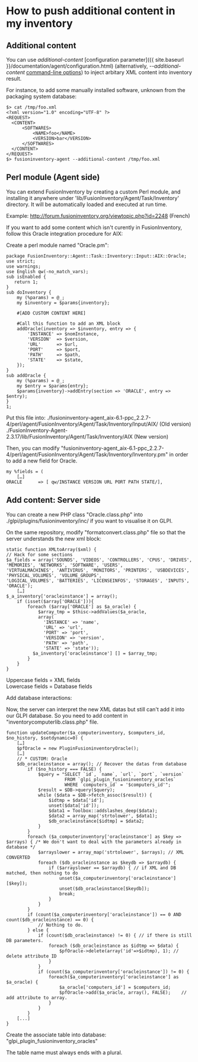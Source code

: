 # How to push additional content in my inventory

## Additional content

You can use *additional-content* [configuration parameter]({{ site.baseurl }}/documentation/agent/configuration.html) 
(alternatively, *--additional-content* [command-line options](man/)) to inject arbitary XML content into
inventory result.

For instance, to add some manually installed software, unknown from the
packaging system database:

    $> cat /tmp/foo.xml
    <?xml version="1.0" encoding="UTF-8" ?>
    <REQUEST>
      <CONTENT>
          <SOFTWARES>
              <NAME>foo</NAME>
              <VERSION>bar</VERSION>
          </SOFTWARES>
      </CONTENT>
    </REQUEST>
    $> fusioninventory-agent --additional-content /tmp/foo.xml

## Perl module (Agent side)

You can extend FusionInventory by creating a custom Perl module, and installing
it anywhere under 'lib/FusionInventory/Agent/Task/Inventory' directory. It will
be automatically loaded and executed at run time.

Example: <http://forum.fusioninventory.org/viewtopic.php?id=2248> (French)

If you want to add some content which isn't curently in FusionInventory, follow this Oracle integration procedure for AIX:

Create a perl module named "Oracle.pm":

    package FusionInventory::Agent::Task::Inventory::Input::AIX::Oracle;
    use strict;
    use warnings;
    use English qw(-no_match_vars);
    sub isEnabled {
       return 1;
    }
    sub doInventory {
        my (%params) = @_;
        my $inventory = $params{inventory};
        
        #[ADD CUSTOM CONTENT HERE]
            
        #Call this function to add an XML block
        addOracle(inventory => $inventory, entry => {
            'INSTANCE' => $nomInstance,
            'VERSION'  => $version,
            'URL'      => $url,
            'PORT'     => $port,
            'PATH'     => $path,
            'STATE'    => $state,
        });
    }
    sub addOracle {
        my (%params) = @_;
        my $entry = $params{entry};
        $params{inventory}->addEntry(section => 'ORACLE', entry => $entry);
    }
    1;

Put this file into:
./fusioninventory-agent_aix-6.1-ppc_2.2.7-4/perl/agent/FusionInventory/Agent/Task/Inventory/Input/AIX/ (Old version)    
./FusionInventory-Agent-2.3.17/lib/FusionInventory/Agent/Task/Inventory/AIX (New version)

Then, you can modify "fusioninventory-agent_aix-6.1-ppc_2.2.7-4/perl/agent/FusionInventory/Agent/Task/Inventory/Inventory.pm" in order to add a new field for Oracle.

    my %fields = (   
        […]
    ORACLE      => [ qw/INSTANCE VERSION URL PORT PATH STATE/],

## Add content: Server side

You can create a new PHP class "Oracle.class.php" into ./glpi/plugins/fusioninventory/inc/ if you want to visualise it on GLPI.

On the same repository, modify "formatconvert.class.php" file so that the server understands the new xml block:

    static function XMLtoArray($xml) {
    // Hack for some sections
    $a_fields = array('SOUNDS', 'VIDEOS', 'CONTROLLERS', 'CPUS', 'DRIVES', 'MEMORIES', 'NETWORKS', 'SOFTWARE', 'USERS',
    'VIRTUALMACHINES', 'ANTIVIRUS', 'MONITORS', 'PRINTERS', 'USBDEVICES', 'PHYSICAL_VOLUMES', 'VOLUME_GROUPS',
    'LOGICAL_VOLUMES', 'BATTERIES', 'LICENSEINFOS', 'STORAGES', 'INPUTS', 'ORACLE');  
        […]
    $_a_inventory['oracleinstance'] = array();
        if (isset($array['ORACLE'])){
            foreach ($array['ORACLE'] as $a_oracle) {
                $array_tmp = $thisc->addValues($a_oracle,
                array(
                  'INSTANCE' => 'name',
                  'URL' => 'url',
                  'PORT' => 'port',
                  'VERSION' => 'version',
                  'PATH' => 'path',
                  'STATE' => 'state'));
              $a_inventory['oracleinstance'] [] = $array_tmp;
            }
        }
    }
    
Uppercase fields = XML fields   
Lowercase fields = Database fields

Add database interactions:

Now, the server can interpret the new XML datas but still can't add it into our GLPI database. So you need to add content in "inventorycomputerlib.class.php" file.

    function updateComputer($a_computerinventory, $computers_id, $no_history, $setdynamic=0) {
        […]
        $pfOracle = new PluginFusioninventoryOracle();
        […]
        // * CUSTOM: Oracle
        $db_oracleinstance = array(); // Recover the datas from database
            if ($no_history === FALSE) {
                $query = "SELECT `id`, `name`, `url`, `port`, `version`
                          FROM `glpi_plugin_fusioninventory_oracles`
                          WHERE `computers_id` = '$computers_id'";
                $result = $DB->query($query);
                while ($data = $DB->fetch_assoc($result)) {
                    $idtmp = $data['id'];
                    unset($data['id']);
                    $data1 = Toolbox::addslashes_deep($data);
                    $data2 = array_map('strtolower', $data1);
                    $db_oracleinstance[$idtmp] = $data2;
                }
            }
            foreach ($a_computerinventory['oracleinstance'] as $key => $arrays) { /* We don't want to deal with the parameters already in database */
                $arrayslower = array_map('strtolower', $arrays); // XML CONVERTED
                foreach ($db_oracleinstance as $keydb => $arraydb) {
                    if ($arrayslower == $arraydb) { // if XML and DB matched, then nothing to do
                        unset($a_computerinventory['oracleinstance'][$key]);
                        unset($db_oracleinstance[$keydb]);
                        break;
                    }
                }
            }
            if (count($a_computerinventory['oracleinstance']) == 0 AND count($db_oracleinstance) == 0) {
                // Nothing to do.
            } else {
                if (count($db_oracleinstance) != 0) { // if there is still DB parameters.
                    foreach ($db_oracleinstance as $idtmp => $data) {
                        $pfOracle->delete(array('id'=>$idtmp), 1); // delete attribute ID
                    }
                }
                if (count($a_computerinventory['oracleinstance']) != 0) {
                    foreach($a_computerinventory['oracleinstance'] as $a_oracle) {
                        $a_oracle['computers_id'] = $computers_id;
                        $pfOracle->add($a_oracle, array(), FALSE);    // add attribute to array.
                    }
                }
            }
        [...]    
    }

Create the associate table into database: "glpi_plugin_fusioninventory_oracles"

The table name must always ends with a plural.

